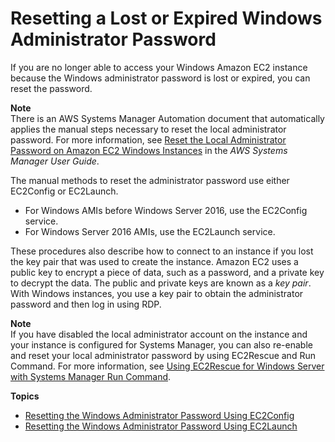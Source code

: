 # Resetting a Lost or Expired Windows Administrator Password<a name="ResettingAdminPassword"></a>

If you are no longer able to access your Windows Amazon EC2 instance because the Windows administrator password is lost or expired, you can reset the password\.

**Note**  
There is an AWS Systems Manager Automation document that automatically applies the manual steps necessary to reset the local administrator password\. For more information, see [Reset the Local Administrator Password on Amazon EC2 Windows Instances](http://docs.aws.amazon.com/systems-manager/latest/userguide/automation-ec2reset.html) in the *AWS Systems Manager User Guide*\.

The manual methods to reset the administrator password use either EC2Config or EC2Launch\.
+ For Windows AMIs before Windows Server 2016, use the EC2Config service\.
+ For Windows Server 2016 AMIs, use the EC2Launch service\.

These procedures also describe how to connect to an instance if you lost the key pair that was used to create the instance\. Amazon EC2 uses a public key to encrypt a piece of data, such as a password, and a private key to decrypt the data\. The public and private keys are known as a *key pair*\. With Windows instances, you use a key pair to obtain the administrator password and then log in using RDP\.

**Note**  
If you have disabled the local administrator account on the instance and your instance is configured for Systems Manager, you can also re\-enable and reset your local administrator password by using EC2Rescue and Run Command\. For more information, see [Using EC2Rescue for Windows Server with Systems Manager Run Command](http://docs.aws.amazon.com/AWSEC2/latest/WindowsGuide/ec2rw-ssm.html)\.

**Topics**
+ [Resetting the Windows Administrator Password Using EC2Config](ResettingAdminPassword_EC2Config.md)
+ [Resetting the Windows Administrator Password Using EC2Launch](ResettingAdminPassword_EC2Launch.md)